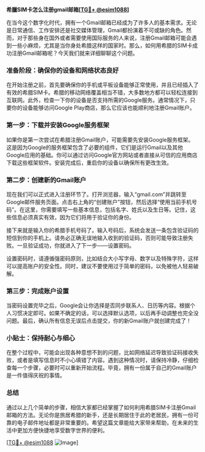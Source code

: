 **希臘SIM卡怎么注册gmail邮箱[[TG💪+ @esim1088](https://t.me/s/esim1088)]**

在当今这个数字化时代，拥有一个Gmail邮箱已经成为了许多人的基本需求。无论是日常通信、工作安排还是社交媒体管理，Gmail都扮演着不可或缺的角色。然而，对于那些身在国外或者需要使用国际服务的人来说，注册Gmail邮箱可能会遇到一些小麻烦，尤其是当你身处希腊这样的国家时。那么，如何用希腊的SIM卡成功注册Gmail邮箱呢？今天我们就来详细聊聊这个问题。

### 准备阶段：确保你的设备和网络状态良好

在开始注册之前，首先要确保你的手机或平板设备能够正常使用，并且已经插入了有效的希腊SIM卡。希腊的移动网络覆盖相当不错，大多数地方都可以轻松连接到互联网。此外，检查一下你的设备是否支持所需的Google服务。通常情况下，只要你的设备能够访问Google Play商店，那么它应该也能顺利地注册Gmail账户。

### 第一步：下载并安装Google服务框架

如果你是第一次尝试在希腊注册Gmail账户，可能需要先安装Google服务框架。这是因为Google的服务框架包含了必要的组件，它们是运行Gmail以及其他Google应用的基础。你可以通过访问Google官方网站或者直接从可信的应用商店下载这些框架软件。安装完成后，重启你的设备以确保所有更改生效。

### 第二步：创建新的Gmail账户

现在我们可以正式进入注册环节了。打开浏览器，输入“gmail.com”并跳转至Google邮件服务页面。点击右上角的“创建账户”按钮，然后选择“使用当前手机号码”。在这里，你需要填写一些基本信息，包括名字、姓氏以及生日等。记住，这些信息必须真实有效，因为它们将用于验证你的身份。

接下来就是输入你的希腊手机号码了。输入号码后，系统会发送一条包含验证码的短信到你的手机上。请务必正确无误地输入收到的验证码，否则可能导致注册失败。一旦验证成功，你就进入了下一步——设置密码。

设置密码时，请遵循强密码原则，比如结合大小写字母、数字以及特殊字符，这样可以提高账户的安全性。同时，建议不要使用过于简单的密码，以免被他人轻易破解。

### 第三步：完成账户设置

当密码设置完毕之后，Google会让你选择是否同步联系人、日历等内容。根据个人习惯决定即可。如果不确定的话，可以选择默认选项，以后再手动调整也完全没问题。最后，确认所有信息无误后点击提交，你的新Gmail账户就创建完成了！

### 小贴士：保持耐心与细心

在整个过程中，可能会出现各种意想不到的问题，比如网络延迟导致验证码接收失败，或者是填写信息时不小心填错了内容。遇到这种情况时，请保持冷静，仔细检查每一个步骤，必要时可以重新开始流程。毕竟，拥有一份属于自己的Gmail账户是一件值得庆祝的事情。

### 总结

通过以上几个简单的步骤，相信大家都已经掌握了如何利用希腊SIM卡注册Gmail邮箱的方法。无论你是旅居希腊的新手，还是长期居住于此的老居民，拥有一份可靠的电子邮件地址都是非常重要的。希望这篇文章能给大家带来帮助，在未来的生活中更加方便快捷地享受数字世界的便利。

[[TG💪+ @esim1088](https://t.me/s/esim1088) ![Image](https://i.postimg.cc/4NQfJmqS/Snipaste-2025-05-13-00-14-12.png)]